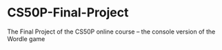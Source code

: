 # CS50P-Final-Project
The Final Project of the CS50P online course  – the console version of the Wordle game
